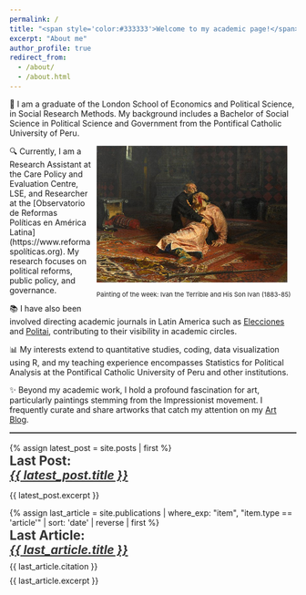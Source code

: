 ```yaml
---
permalink: /
title: "<span style='color:#333333'>Welcome to my academic page!</span>"
excerpt: "About me"
author_profile: true
redirect_from: 
  - /about/
  - /about.html
---
```



👋 I am a graduate of the London School of Economics and Political Science, in Social Research Methods. My background includes a Bachelor of Social Science in Political Science and Government from the Pontifical Catholic University of Peru.

<div style="float: right; margin: 0px 10px 0px 10px;">
    <img src="images/ivan_theterrible.jpg" width="335" height="240">
    <p style="font-size: 11px; text-align: right;">Painting of the week: Ivan the Terrible and His Son Ivan (1883-85)</p>
</div>
🔍 Currently, I am a Research Assistant at the Care Policy and Evaluation Centre, LSE, and Researcher at the [Observatorio de Reformas Políticas en América Latina](https://www.reformaspolíticas.org). My research focuses on political reforms, public policy, and governance. 

📚 I have also been involved directing academic journals in Latin America such as [Elecciones](https://revistas.onpe.gob.pe/index.php/elecciones) and [Politai](https://revistas.pucp.edu.pe/index.php/politai), contributing to their visibility in academic circles.

📊 My interests extend to quantitative studies, coding, data visualization using R, and my teaching experience encompasses Statistics for Political Analysis at the Pontifical Catholic University of Peru and other institutions.

✨ Beyond my academic work, I hold a profound fascination for art, particularly paintings stemming from the Impressionist movement. I frequently curate and share artworks that catch my attention on my [Art Blog](https://artchronicles.tumblr.com/).
<br>
<div style="text-align: left; margin: 0; padding: 0;">
  <!-- Top Border Line -->
  <div style="border-top: 2px solid #333333; margin: 0; padding: 0;"></div>
<br>
<!-- Alert Content -->
<div style="text-align: left; margin: 1; padding: 0;">
  {% assign latest_post = site.posts | first %}
  <h4 style="font-size: 1.4rem; margin: 0; color: #333333;">Last Post:</h4>
  <h5 style="font-size: 1.3rem; margin: 0;">
    <a href="{{ latest_post.url }}" style="text-decoration: underline; color: #333333;">
      {{ latest_post.title }}
    </a>
  </h5>
  <p style="margin: 0.2 rem 0 0 0;">{{ latest_post.excerpt }}</p>
</div>
<div style="text-align: left; margin: 1; padding: 0;">
  {% assign last_article = site.publications | where_exp: "item", "item.type == 'article'" | sort: 'date' | reverse | first %}
  <h4 style="font-size: 1.4rem; margin: 0; color: #333333;">Last Article:</h4>
  <h5 style="font-size: 1.3rem; margin: 0;">
    <a href="{{ last_article.url }}" style="text-decoration: underline; color: #333333;">
      {{ last_article.title }}
    </a>
  </h5>
  <p style="margin: 0.5rem 0 0 0;">{{ last_article.citation }}</p>
  <p style="margin: 0.5rem 0 0 0;">{{ last_article.excerpt }}</p>
</div>
<br>